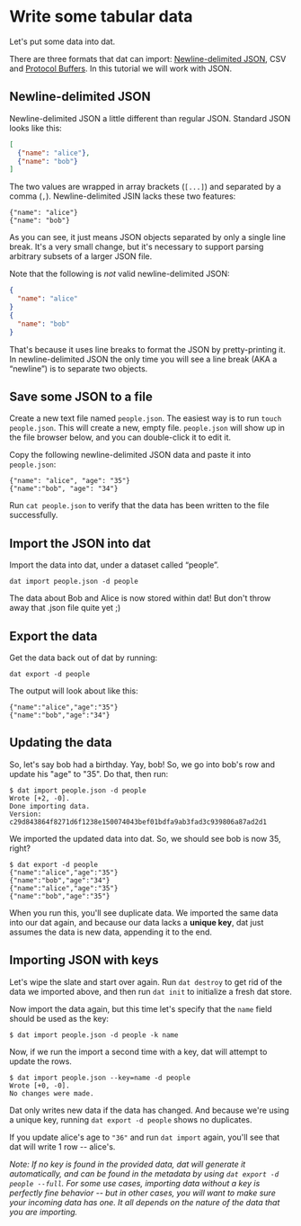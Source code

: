 # Write some tabular data

Let's put some data into dat.

There are three formats that dat can import: <a href="http://ndjson.org/" target="_blank">Newline-delimited JSON</a>, CSV and <a href="https://developers.google.com/protocol-buffers/" target="_blank">Protocol Buffers</a>. In this tutorial we will work with JSON.

## Newline-delimited JSON

Newline-delimited JSON a little different than regular JSON. Standard JSON looks like this:

```JSON
[
  {"name": "alice"},
  {"name": "bob"}
]
```

The two values are wrapped in array brackets (`[...]`) and separated by a comma (`,`). Newline-delimited JSIN lacks these two features:

```
{"name": "alice"}
{"name": "bob"}
```

As you can see, it just means JSON objects separated by only a single line break. It's a very small change, but it's necessary to support parsing arbitrary subsets of a larger JSON file.

Note that the following is _not_ valid newline-delimited JSON:

```JSON
{
  "name": "alice"
}
{
  "name": "bob"
}
```

That's because it uses line breaks to format the JSON by pretty-printing it. In newline-delimited JSON the only time you will see a line break (AKA a “newline”) is to separate two objects.

## Save some JSON to a file

Create a new text file named `people.json`. The easiest way is to run `touch people.json`. This will create a new, empty file. `people.json` will show up in the file browser below, and you can double-click it to edit it.

Copy the following newline-delimited JSON data and paste it into `people.json`:

```
{"name": "alice", "age": "35"}
{"name":"bob", "age": "34"}
```

Run `cat people.json` to verify that the data has been written to the file successfully.

## Import the JSON into dat

Import the data into dat, under a dataset called “people”.

```
dat import people.json -d people
```

The data about Bob and Alice is now stored within dat! But don't throw away that .json file quite yet ;)


## Export the data

Get the data back out of dat by running:

```
dat export -d people
```

The output will look about like this:

```
{"name":"alice","age":"35"}
{"name":"bob","age":"34"}
```

## Updating the data

So, let's say bob had a birthday. Yay, bob! So, we go into bob's row and update his "age" to "35". Do that, then run:

```
$ dat import people.json -d people
Wrote [+2, -0].
Done importing data.
Version: c29d843864f8271d6f1238e150074043bef01bdfa9ab3fad3c939806a87ad2d1
```

We imported the updated data into dat. So, we should see bob is now 35, right?

```
$ dat export -d people
{"name":"alice","age":"35"}
{"name":"bob","age":"34"}
{"name":"alice","age":"35"}
{"name":"bob","age":"35"}
```

When you run this, you'll see duplicate data. We imported the same data into our dat again, and because our data lacks a **unique key**, dat just assumes the data is new data, appending it to the end.

## Importing JSON with keys

Let's wipe the slate and start over again. Run `dat destroy` to get rid of the data we imported above, and then run `dat init` to initialize a fresh dat store.

Now import the data again, but this time let's specify that the `name` field should be used as the key:

```
$ dat import people.json -d people -k name
```

Now, if we run the import a second time with a key, dat will attempt to update the rows.

```
$ dat import people.json --key=name -d people
Wrote [+0, -0].
No changes were made.
```

Dat only writes new data if the data has changed. And because we're using a unique key, running `dat export -d people` shows no duplicates.

If you update alice's age to `"36"` and run `dat import` again, you'll see that dat will write 1 row -- alice's.

*Note: If no key is found in the provided data, dat will generate it automatically, and can be found in the metadata by using `dat export -d people --full`. For some use cases, importing data without a key is perfectly fine behavior -- but in other cases, you will want to make sure your incoming data has one. It all depends on the nature of the data that you are importing.*